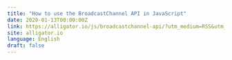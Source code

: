 ```yaml
---
title: "How to use the BroadcastChannel API in JavaScript"
date: 2020-01-13T00:00:00Z
link: https://alligator.io/js/broadcastchannel-api/?utm_medium=RSS&utm_source=news.12bit.vn
site: alligator.io
language: English
draft: false
---
```

